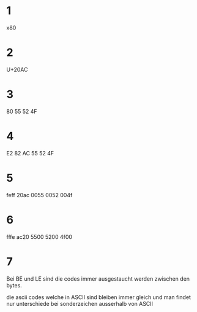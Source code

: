 # 1 
x80

# 2
U+20AC

# 3
80 55 52 4F

# 4
E2 82 AC 55 52 4F

# 5 
feff 20ac 0055 0052 004f

# 6
fffe ac20 5500 5200 4f00

# 7
Bei BE und LE sind die codes immer ausgestaucht werden zwischen den bytes.

die ascii codes welche in ASCII sind bleiben immer gleich und man findet nur unterschiede bei sonderzeichen ausserhalb von ASCII
